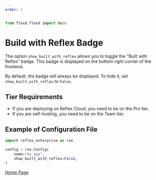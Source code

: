 ```yaml
---
order: 1
---
```


```python exec
from flexd.flexd import docs
```

# Build with Reflex Badge

The option `show_built_with_reflex` allows you to toggle the "Built with Reflex" badge. This badge is displayed on the bottom right corner of the frontend.

By default, the badge will always be displayed. To hide it, set `show_built_with_reflex` to `False`.

## Tier Requirements

- If you are deploying on Reflex Cloud, you need to be on the Pro tier. 
- If you are self-hosting, you need to be on the Team tier.

## Example of Configuration File

```python
import reflex_enterprise as rxe

config = rxe.Config(
    name="my_app",
    show_built_with_reflex=False,
)
```

[Home Page](/)